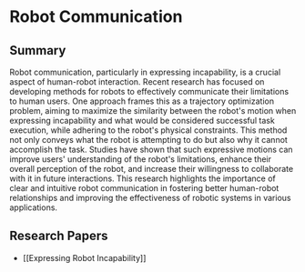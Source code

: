# Robot Communication

## Summary
 Robot communication, particularly in expressing incapability, is a crucial aspect of human-robot interaction. Recent research has focused on developing methods for robots to effectively communicate their limitations to human users. One approach frames this as a trajectory optimization problem, aiming to maximize the similarity between the robot's motion when expressing incapability and what would be considered successful task execution, while adhering to the robot's physical constraints. This method not only conveys what the robot is attempting to do but also why it cannot accomplish the task. Studies have shown that such expressive motions can improve users' understanding of the robot's limitations, enhance their overall perception of the robot, and increase their willingness to collaborate with it in future interactions. This research highlights the importance of clear and intuitive robot communication in fostering better human-robot relationships and improving the effectiveness of robotic systems in various applications.
## Research Papers

- [[Expressing Robot Incapability]]
